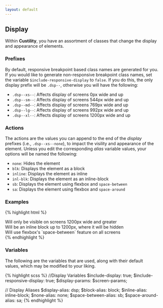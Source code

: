 ```yaml
---
layout: default
---
```


## Display

Within **Custility**, you have an assortment of classes that change the display and appearance of elements.

### Prefixes
By default, responsive breakpoint based class names are generated for you. If you would like to generate non-responsive breakpoint class names, set the variable `$include-responsive-display` to `false`. If you do this, the only display prefix will be `.dsp--`, otherwise you will have the following:

- `.dsp--xs--`: Affects display of screens 0px wide and up
- `.dsp--sm--`: Affects display of screens 544px wide and up
- `.dsp--md--`: Affects display of screens 769px wide and up
- `.dsp--lg--`: Affects display of screens 992px wide and up
- `.dsp--xl--`: Affects display of screens 1200px wide and up

### Actions
The actions are the values you can append to the end of the _display_ prefixes (i.e., `.dsp--xs--none`), to impact the visility and appearance of the element. Unless you edit the corresponding _alias_ variable values, your options will be named the following:

- `none`: Hides the element
- `blk`: Displays the element as a block
- `inline`: Displays the element as inline
- `inl-blk`: Displays the element as an inline-block
- `sb`: Displays the element using flexbox and `space-between`
- `sa`: Displays the element using flexbox and `space-around`

### Examples

{% highlight html %}
  <div class="dsp--xs--none dsp--xl--block">
    Will only be visible on screens 1200px wide and greater
  </div>
  <div class="dsp--xs--inline-block dsp--xl--none">
    Will be an inline block up to 1200px, where it will be hidden
  </div>
  <div class="dsp--xs--sb">
    Will use flexbox's `space-between` feature on all screens
  </div>
{% endhighlight %}

### Variables
The following are the variables that are used, along with their default values, which may be modified to your liking.

{% highlight scss %}
  //Display Variables
  $include-display: true;
  $include-responsive-display: true;
  $display-params: $screen-params;

  // Display Aliases
  $display-alias: dsp;
  $block-alias: block;
  $inline-alias: inline-block;
  $none-alias: none;
  $space-between-alias: sb;
  $space-around-alias: sa;
{% endhighlight %}
